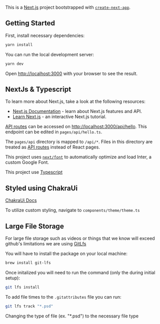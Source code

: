 This is a [Next.js](https://nextjs.org/) project bootstrapped with [`create-next-app`](https://github.com/vercel/next.js/tree/canary/packages/create-next-app).

## Getting Started

First, install necessary dependencies:

```bash
yarn install
```

You can run the local development server:

```bash
yarn dev
```

Open [http://localhost:3000](http://localhost:3000) with your browser to see the result.

## NextJs & Typescript

To learn more about Next.js, take a look at the following resources:

- [Next.js Documentation](https://nextjs.org/docs) - learn about Next.js features and API.
- [Learn Next.js](https://nextjs.org/learn) - an interactive Next.js tutorial.

[API routes](https://nextjs.org/docs/api-routes/introduction) can be accessed on [http://localhost:3000/api/hello](http://localhost:3000/api/hello). This endpoint can be edited in `pages/api/hello.ts`.

The `pages/api` directory is mapped to `/api/*`. Files in this directory are treated as [API routes](https://nextjs.org/docs/api-routes/introduction) instead of React pages.

This project uses [`next/font`](https://nextjs.org/docs/basic-features/font-optimization) to automatically optimize and load Inter, a custom Google Font.

This project use [Typescript](https://www.typescriptlang.org/docs/)

## Styled using ChakraUi

[ChakraUi Docs](https://chakra-ui.com/docs/components)

To utilize custom styling, navigate to `components/theme/theme.ts`

## Large File Storage

For large file storage such as videos or things that we know will exceed github's limitations we are using [GitLfs](https://git-lfs.com/)

You will have to install the package on your local machine:

```bash
brew install git-lfs
```

Once initalized you will need to run the command (only the during initial setup):

```bash
git lfs install
```

To add file times to the `.gitattributes` file you can run:

```bash
git lfs track "*.psd"
```

Changing the type of file (ex. "\*.psd") to the necessary file type

